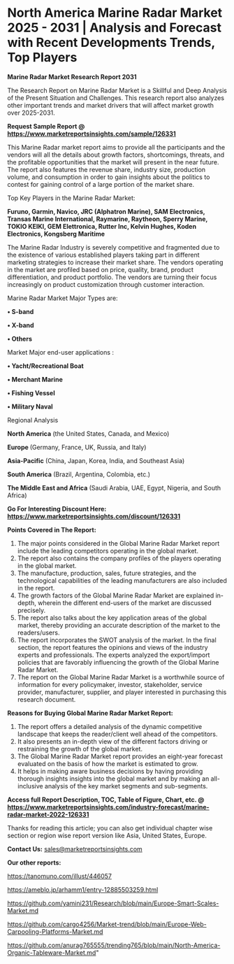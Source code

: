# North America Marine Radar Market 2025 - 2031 | Analysis and Forecast with Recent Developments Trends, Top Players

<strong>Marine Radar Market Research Report 2031</strong>

The Research Report on Marine Radar Market is a Skillful and Deep Analysis of the Present Situation and Challenges. This research report also analyzes other important trends and market drivers that will affect market growth over 2025-2031.

<strong>Request Sample Report @ <a href=https://www.marketreportsinsights.com/sample/126331>https://www.marketreportsinsights.com/sample/126331</a></strong>

This Marine Radar market report aims to provide all the participants and the vendors will all the details about growth factors, shortcomings, threats, and the profitable opportunities that the market will present in the near future. The report also features the revenue share, industry size, production volume, and consumption in order to gain insights about the politics to contest for gaining control of a large portion of the market share.

Top Key Players in the Marine Radar Market:

<strong>Furuno, Garmin, Navico, JRC (Alphatron Marine), SAM Electronics, Transas Marine International, Raymarine, Raytheon, Sperry Marine, TOKIO KEIKI, GEM Elettronica, Rutter Inc, Kelvin Hughes, Koden Electronics, Kongsberg Maritime</strong>

The Marine Radar Industry is severely competitive and fragmented due to the existence of various established players taking part in different marketing strategies to increase their market share. The vendors operating in the market are profiled based on price, quality, brand, product differentiation, and product portfolio. The vendors are turning their focus increasingly on product customization through customer interaction.

Marine Radar Market Major Types are:

<strong>• S-band

• X-band

• Others</strong>

Market Major end-user applications :

<strong>• Yacht/Recreational Boat

• Merchant Marine

• Fishing Vessel

• Military Naval</strong>

Regional Analysis

</u><strong><b>North America</b></strong> (the United States, Canada, and Mexico)

<strong><b>Europe </b></strong>(Germany, France, UK, Russia, and Italy)

<strong><b>Asia-Pacific</b></strong> (China, Japan, Korea, India, and Southeast Asia)

<strong><b>South America</b></strong> (Brazil, Argentina, Colombia, etc.)

<strong><b>The Middle East and Africa</b></strong> (Saudi Arabia, UAE, Egypt, Nigeria, and South Africa)

<strong>Go For Interesting Discount Here: <a href=https://www.marketreportsinsights.com/discount/126331>https://www.marketreportsinsights.com/discount/126331</a></strong>

<strong>Points Covered in The Report:</strong>
<ol>
  <li>The major points considered in the Global Marine Radar Market report include the leading competitors operating in the global market.</li>
  <li>The report also contains the company profiles of the players operating in the global market.</li>
  <li>The manufacture, production, sales, future strategies, and the technological capabilities of the leading manufacturers are also included in the report.</li>
  <li>The growth factors of the Global Marine Radar Market are explained in-depth, wherein the different end-users of the market are discussed precisely.</li>
  <li>The report also talks about the key application areas of the global market, thereby providing an accurate description of the market to the readers/users.</li>
  <li>The report incorporates the SWOT analysis of the market. In the final section, the report features the opinions and views of the industry experts and professionals. The experts analyzed the export/import policies that are favorably influencing the growth of the Global Marine Radar Market.</li>
  <li>The report on the Global Marine Radar Market is a worthwhile source of information for every policymaker, investor, stakeholder, service provider, manufacturer, supplier, and player interested in purchasing this research document.</li>
</ol>
<strong>Reasons for Buying Global Marine Radar Market Report:</strong>

<ol>
  <li>The report offers a detailed analysis of the dynamic competitive landscape that keeps the reader/client well ahead of the competitors.</li>
  <li>It also presents an in-depth view of the different factors driving or restraining the growth of the global market.</li>
  <li>The Global Marine Radar Market report provides an eight-year forecast evaluated on the basis of how the market is estimated to grow.</li>
  <li>It helps in making aware business decisions by having providing thorough insights insights into the global market and by making an all-inclusive analysis of the key market segments and sub-segments.</li>
</ol>
<strong>Access full Report Description, TOC, Table of Figure, Chart, etc. @ <a href=https://www.marketreportsinsights.com/industry-forecast/marine-radar-market-2022-126331>https://www.marketreportsinsights.com/industry-forecast/marine-radar-market-2022-126331</a></strong>


Thanks for reading this article; you can also get individual chapter wise section or region wise report version like Asia, United States, Europe.

<strong>Contact Us:</strong>
sales@marketreportsinsights.com

<strong>Our other reports:</strong>

<a href=https://tanomuno.com/illust/446057>https://tanomuno.com/illust/446057</a>

<a href=https://ameblo.jp/arhamm1/entry-12885503259.html>https://ameblo.jp/arhamm1/entry-12885503259.html</a>

<a href=https://github.com/yamini231/Research/blob/main/Europe-Smart-Scales-Market.md>https://github.com/yamini231/Research/blob/main/Europe-Smart-Scales-Market.md</a>

<a href=https://github.com/cargo4256/Market-trend/blob/main/Europe-Web-Carpooling-Platforms-Market.md>https://github.com/cargo4256/Market-trend/blob/main/Europe-Web-Carpooling-Platforms-Market.md</a>

<a href=https://github.com/anurag765555/trending765/blob/main/North-America-Organic-Tableware-Market.md>https://github.com/anurag765555/trending765/blob/main/North-America-Organic-Tableware-Market.md</a>"
